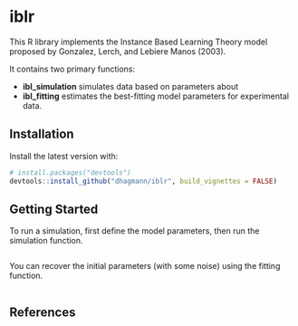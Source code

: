 # iblr
This R library implements the Instance Based Learning Theory model proposed by Gonzalez, Lerch, and Lebiere Manos (2003).

It contains two primary functions:  
* **ibl_simulation** simulates data based on parameters about  
* **ibl_fitting** estimates the best-fitting model parameters for experimental data.

## Installation
Install the latest version with:

```R
# install.packages("devtools")
devtools::install_github("dhagmann/iblr", build_vignettes = FALSE)
```

## Getting Started
To run a simulation, first define the model parameters, then run the simulation function.
```R

```

You can recover the initial parameters (with some noise) using the fitting function.
```R

```

## References
